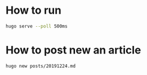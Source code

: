 # How to run

```bash
hugo serve --poll 500ms
```

# How to post new an article
```bash
hugo new posts/20191224.md
```


